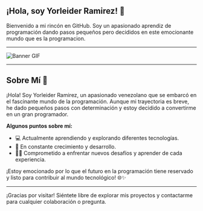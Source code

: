 ## ¡Hola, soy Yorleider Ramirez! 👋

Bienvenido a mi rincón en GitHub. Soy un apasionado aprendiz de programación dando pasos pequeños pero decididos en este emocionante mundo que es la programacion.

---

![Banner GIF](https://i.imgur.com/LVKvjL6.gif)

---

## Sobre Mí 🚀

¡Hola! Soy Yorleider Ramirez, un apasionado venezolano que se embarcó en el fascinante mundo de la programación. Aunque mi trayectoria es breve, he dado pequeños pasos con determinación y estoy decidido a convertirme en un gran programador.

**Algunos puntos sobre mí:**
- 💻 Actualmente aprendiendo y explorando diferentes tecnologías.
- 🌱 En constante crecimiento y desarrollo.
- 👨‍💻 Comprometido a enfrentar nuevos desafíos y aprender de cada experiencia.

¡Estoy emocionado por lo que el futuro en la programación tiene reservado y listo para contribuir al mundo tecnológico! 🌐✨


---

¡Gracias por visitar! Siéntete libre de explorar mis proyectos y contactarme para cualquier colaboración o pregunta.
